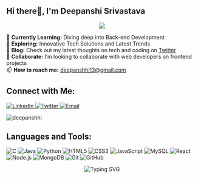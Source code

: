 ## Hi there👋, I'm Deepanshi Srivastava 



<p align="center">
  <img src="https://readme-typing-svg.herokuapp.com?font=Fira+Code&size=22&pause=1000&color=FF5733&width=435&lines=A+Passionate+Web+Developer;AI+Enthusiast;Always+Learning+New+Technology">
</p>


🌱 **Currently Learning:** Diving deep into Back-end Development       
🚀 **Exploring:** Innovative Tech Solutions and Latest Trends      
📝 **Blog:** Check out my latest thoughts on tech and coding on [Twitter](https://twitter.com/Deepanshi135)       
👯 **Collaborate:** I’m looking to collaborate with web developers on frontend projects         
📫 **How to reach me:** [deepanshhi13@gmail.com](mailto:deepanshhi13@gmail.com)        




## Connect with Me:

<p>
  <a href="https://www.linkedin.com/in/deepanshisrivastava13/" target="_blank">
    <img src="https://img.shields.io/badge/LinkedIn-0077B5?style=for-the-badge&logo=linkedin&logoColor=white" alt="LinkedIn">
  </a>
  <a href="https://twitter.com/Deepanshi135" target="_blank">
    <img src="https://img.shields.io/badge/Twitter-1DA1F2?style=for-the-badge&logo=twitter&logoColor=white" alt="Twitter">
  </a>
  <a href="mailto:deepanshhi13@gmail.com">
    <img src="https://img.shields.io/badge/Email-D14836?style=for-the-badge&logo=gmail&logoColor=white" alt="Email">
  </a>
  <p align="left"> <img src="https://komarev.com/ghpvc/?username=deepanshhi" alt="deepanshhi" /> </p>
</p>

## Languages and Tools:

<p>
  <img src="https://img.shields.io/badge/C-00599C?style=for-the-badge&logo=c&logoColor=white" alt="C">
  <img src="https://img.shields.io/badge/Java-ED8B00?style=for-the-badge&logo=java&logoColor=white" alt="Java">
  <img src="https://img.shields.io/badge/Python-3776AB?style=for-the-badge&logo=python&logoColor=white" alt="Python">
  <img src="https://img.shields.io/badge/HTML5-E34F26?style=for-the-badge&logo=html5&logoColor=white" alt="HTML5">
  <img src="https://img.shields.io/badge/CSS3-1572B6?style=for-the-badge&logo=css3&logoColor=white" alt="CSS3">
  <img src="https://img.shields.io/badge/JavaScript-F7DF1E?style=for-the-badge&logo=javascript&logoColor=black" alt="JavaScript">
  <img src="https://img.shields.io/badge/MySQL-00000F?style=for-the-badge&logo=mysql&logoColor=white" alt="MySQL">
  <img src="https://img.shields.io/badge/React-20232A?style=for-the-badge&logo=react&logoColor=61DAFB" alt="React">
  <img src="https://img.shields.io/badge/Node.js-339933?style=for-the-badge&logo=nodedotjs&logoColor=white" alt="Node.js">
  <img src="https://img.shields.io/badge/MongoDB-4EA94B?style=for-the-badge&logo=mongodb&logoColor=white" alt="MongoDB">
  <img src="https://img.shields.io/badge/Git-F05032?style=for-the-badge&logo=git&logoColor=white" alt="Git">
  <img src="https://img.shields.io/badge/GitHub-181717?style=for-the-badge&logo=github&logoColor=white" alt="GitHub">
</p>



<p align="center">
  <img src="https://readme-typing-svg.herokuapp.com?font=Fira+Code&size=22&pause=1000&color=FF5733&center=true&vCenter=true&width=435&lines=TTThank+you+for+visiting+my+profile!!" alt="Typing SVG">
</p>
                                                  
